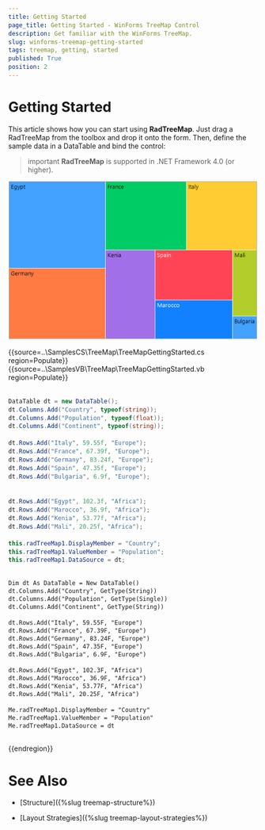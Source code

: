 ```yaml
---
title: Getting Started
page_title: Getting Started - WinForms TreeMap Control
description: Get familiar with the WinForms TreeMap.  
slug: winforms-treemap-getting-started
tags: treemap, getting, started
published: True
position: 2
---
```


# Getting Started

This article shows how you can start using **RadTreeMap**. Just drag a RadTreeMap from the toolbox and drop it onto the form. Then, define the sample data in a DataTable and bind the control:

>important **RadTreeMap** is supported in .NET Framework 4.0 (or higher). 

![treemap-getting-started 001](images/treemap-getting-started001.png)

{{source=..\SamplesCS\TreeMap\TreeMapGettingStarted.cs region=Populate}} 
{{source=..\SamplesVB\TreeMap\TreeMapGettingStarted.vb region=Populate}} 

````C#
            
DataTable dt = new DataTable();
dt.Columns.Add("Country", typeof(string));
dt.Columns.Add("Population", typeof(float));
dt.Columns.Add("Continent", typeof(string));

dt.Rows.Add("Italy", 59.55f, "Europe");
dt.Rows.Add("France", 67.39f, "Europe");
dt.Rows.Add("Germany", 83.24f, "Europe");
dt.Rows.Add("Spain", 47.35f, "Europe");
dt.Rows.Add("Bulgaria", 6.9f, "Europe");


dt.Rows.Add("Egypt", 102.3f, "Africa");
dt.Rows.Add("Marocco", 36.9f, "Africa");
dt.Rows.Add("Kenia", 53.77f, "Africa");
dt.Rows.Add("Mali", 20.25f, "Africa");

this.radTreeMap1.DisplayMember = "Country";
this.radTreeMap1.ValueMember = "Population";
this.radTreeMap1.DataSource = dt;

````
````VB.NET

Dim dt As DataTable = New DataTable()
dt.Columns.Add("Country", GetType(String))
dt.Columns.Add("Population", GetType(Single))
dt.Columns.Add("Continent", GetType(String))

dt.Rows.Add("Italy", 59.55F, "Europe")
dt.Rows.Add("France", 67.39F, "Europe")
dt.Rows.Add("Germany", 83.24F, "Europe")
dt.Rows.Add("Spain", 47.35F, "Europe")
dt.Rows.Add("Bulgaria", 6.9F, "Europe")

dt.Rows.Add("Egypt", 102.3F, "Africa")
dt.Rows.Add("Marocco", 36.9F, "Africa")
dt.Rows.Add("Kenia", 53.77F, "Africa")
dt.Rows.Add("Mali", 20.25F, "Africa")

Me.radTreeMap1.DisplayMember = "Country"
Me.radTreeMap1.ValueMember = "Population"
Me.radTreeMap1.DataSource = dt


````

{{endregion}} 

 
# See Also

* [Structure]({%slug treemap-structure%}) 

* [Layout Strategies]({%slug treemap-layout-strategies%})

